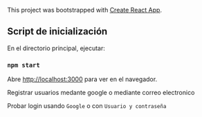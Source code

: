 This project was bootstrapped with [Create React App](https://github.com/facebook/create-react-app).

## Script de inicialización

En el directorio principal, ejecutar:

### `npm start`


Abre [http://localhost:3000](http://localhost:3000) para ver en el navegador.

Registrar usuarios medante google o mediante correo electronico

Probar login usando `Google` o con `Usuario y contraseña`